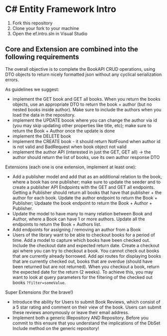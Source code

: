 # C# Entity Framework Intro

1. Fork this repository
2. Clone your fork to your machine
3. Open the ef.intro.sln in Visual Studio


## Core and Extension are combined into the following requirements

The overall objective is to complete the BookAPI CRUD operations, using DTO objects to return nicely formatted json without any cyclical serialization errors.

As guidelines we suggest:

- implement the GET book and GET all books. When you return the books objects, use an appropriate DTO to return the book + author (but no nested books inside author). Make sure to include the authors when you load the data in the repository.
- implement the UPDATE boook where you can change the author via id (you may skip updating other properties like title, etc); make sure to return the Book + Author once the update is done
- implement the DELETE book
- implement the CREATE book - it should return NotFound when author id is not valid and BadRequest when book object not valid
- implement the author API (interested in just the GET, GET all) -> the author should return the list of books, use its own author response DTO


Extensions (each one is one extension, implement at least one):

- Add a publisher model and add that as an additional relation to the book, where a book has one publisher; make sure to update the seeder and to create a publisher API Endpoints with the GET and GET all endpoints. Getting a Publisher should return all books that have that publisher + the author for each book. Update the author endpoint to return the Book + Publisher; Updaate the book endpoint to return the Book + Author + Publisher.
- Update the model to have many to many relation between Book and Author, where a Book can have 1 or more authors. Update all the endpoints to return the Book + Authors list.
- Add endpoints for assigning / removing an author from a Book
- Users of the library want to be able to checkout books for a period of time. Add a model to capture which books have been checked out. Include the checkout date and expected return date. Create a checkout api where you can try to checkout a book. You cannot check out books that are currently already borrowed. Add api routes for displaying books that are currently checked out, books that are overdue (should have been returned but are not returned). When you checkout a book, return the expected date for the return (2 weeks). To achieve this, you may want to look at query parameters for the filtering of the checked out books `?filter=someValue`.

Super Extensions (for the brave!)

- Introduce the ability for Users to submit Book Reviews, which consist of a 5 star rating and comment on their view of the book.  Users can submit these reviews anonymously or leave their email address.
- Implement both a generic IRepository<T> AND Repository<T>. Before you commit to this ensure that you understand the implications of the DbSet Include method on the generic repository! 

